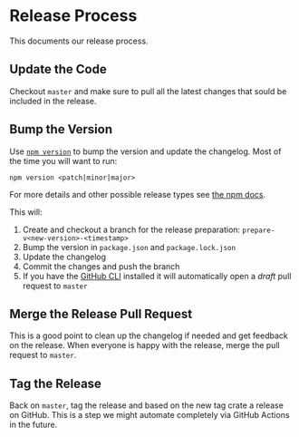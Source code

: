 # Release Process

This documents our release process.

## Update the Code

Checkout `master` and make sure to pull all the latest changes that sould be included in the release.

## Bump the Version

Use [`npm version`](https://docs.npmjs.com/cli/v6/commands/npm-version) to bump the version and update the changelog.
Most of the time you will want to run:

```
npm version <patch|minor|major>
```

For more details and other possible release types see [the npm docs](https://docs.npmjs.com/cli/v6/commands/npm-version).

This will:

1. Create and checkout a branch for the release preparation: `prepare-v<new-version>-<timestamp>`
1. Bump the version in `package.json` and `package.lock.json`
1. Update the changelog
1. Commit the changes and push the branch
1. If you have the [GitHub CLI](https://cli.github.com/) installed it will automatically open a _draft_ pull request to `master`

## Merge the Release Pull Request

This is a good point to clean up the changelog if needed and get feedback on the release.
When everyone is happy with the release, merge the pull request to `master`.

## Tag the Release

Back on `master`, tag the release and based on the new tag crate a release on GitHub.
This is a step we might automate completely via GitHub Actions in the future.
